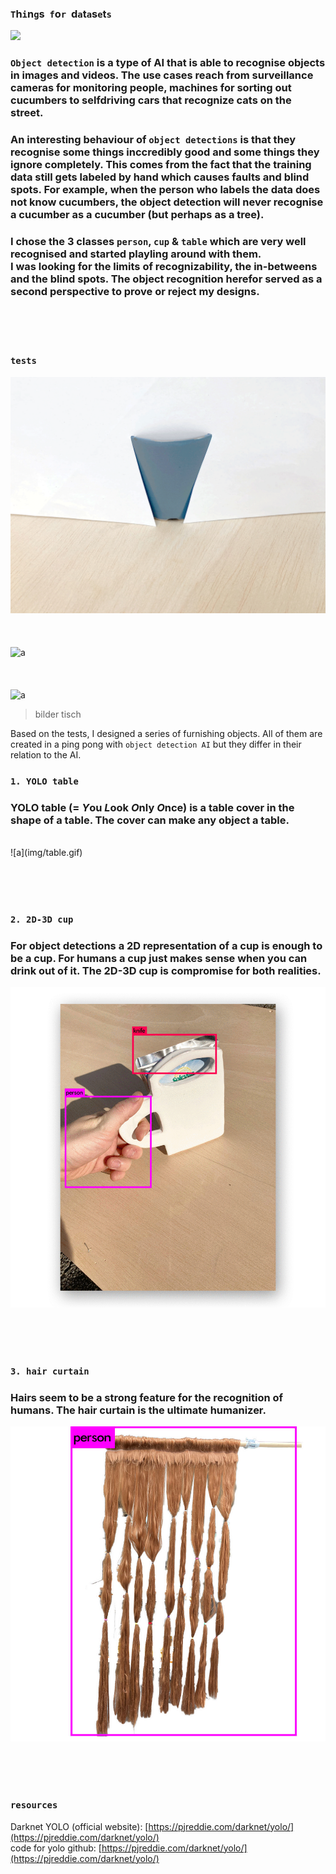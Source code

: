 ### `T`h`i`n`g`s &nbsp;`f`o`r`&nbsp; d`a`t`a`s`e`t`s` 

![](https://pjreddie.com/media/image/Screen_Shot_2016-09-07_at_10.56.09_PM.png)

### `Object detection` is a type of AI that is able to recognise objects in images and videos. The use cases reach from surveillance cameras for monitoring people, machines for sorting out cucumbers to selfdriving cars that recognize cats on the street. 
### An interesting behaviour of `object detections` is that they recognise some things inccredibly good and some things they ignore completely. This comes from the fact that the training data still gets labeled by hand which causes faults and blind spots. For example, when the person who labels the data does not know cucumbers, the object detection will never recognise a cucumber as a cucumber (but perhaps as a tree). 

### I chose the 3 classes `person`, `cup` & `table` which are very well recognised and started playling around with them. <br> I was looking for the limits of recognizability, the in-betweens and the blind spots. The object recognition herefor served as a second perspective to prove or reject my designs.   

<br><br><br>

### `tests`
![a](img/tasse.gif)   
<br><br>   
![a](img/kanne-gif-4.gif)   
<br><br>   
![a](img/venti.gif)   
> bilder tisch   

Based on the tests, I designed a series of furnishing objects. All of them are created in a ping pong with `object detection AI` but they differ in their relation to the AI.

### `1. YOLO table` 
### YOLO table (= *Y*ou *L*ook *O*nly *O*nce) is a table cover in the shape of a table. The cover can make any object a table. 
<br>   
![a](img/table.gif)   

<br><br><br>  



### `2. 2D-3D cup`
### For object detections a 2D representation of a cup is enough to be a cup. For humans a cup just makes sense when you can drink out of it. The 2D-3D cup is compromise for both realities.
![c](img/capri-gif.gif)

<br><br><br>  



### `3. hair curtain` 
### Hairs seem to be a strong feature for the recognition of humans. The hair curtain is the ultimate humanizer.
![c](img/prediction-yolo-hair-1.jpg)


<br><br><br>  


### `resources` 
Darknet YOLO (official website): [https://pjreddie.com/darknet/yolo/](https://pjreddie.com/darknet/yolo/)   
code for yolo github: [https://pjreddie.com/darknet/yolo/](https://pjreddie.com/darknet/yolo/)   

